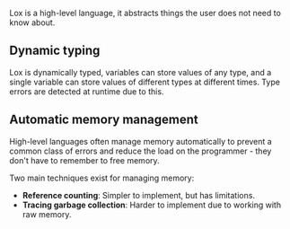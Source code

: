 Lox is a high-level language, it abstracts things the user does not need to know about.

## Dynamic typing
Lox is dynamically typed, variables can store values of any type, and a single variable can store values of different types at different times. Type errors are detected at runtime due to this.

## Automatic memory management
High-level languages often manage memory automatically to prevent a common class of errors and reduce the load on the programmer - they don't have to remember to free memory.

Two main techniques exist for managing memory:
- **Reference counting**: Simpler to implement, but has limitations.
- **Tracing garbage collection**: Harder to implement due to working with raw memory.